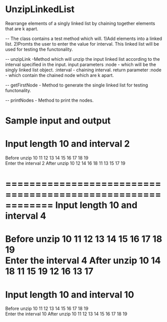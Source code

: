 # UnzipLinkedList
Rearrange elements of a singly linked list by chaining together elements that are k apart.

-- The class contains a test method which will.
   1)Add elements into a linked list.
   2)Promts the user to enter the value for interval.
   This linked list will be used for testing the functonality.
   
-- unzipLink -Method which will unzip the input linked list according to the interval specified in the input.
   input parameters :node - which will be the singly linked list object.
                    :interval - chaining interval.
   return parameter :node - which contain the chained node which are k apart.
   

-- getFirstNode - Method to generate the single linked list for testing functonality.

-- printNodes - Method to print the nodes.


Sample input and output
============================================================
Input length 10 and interval 2
============================================================  

Before unzip
10	11	12	13	14	15	16	17	18	19	
Enter the interval
2
After unzip
10	12	14	16	18	11	13	15	17	19	

============================================================
Input length 10 and interval 4
============================================================  

Before unzip
10	11	12	13	14	15	16	17	18	19	
Enter the interval
4
After unzip
10	14	18	11	15	19	12	16	13	17	
============================================================
Input length 10 and interval 10
============================================================  
Before unzip
10	11	12	13	14	15	16	17	18	19	
Enter the interval
10
After unzip
10	11	12	13	14	15	16	17	18	19	
